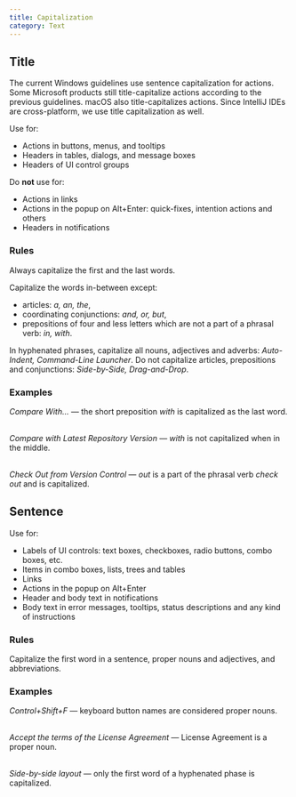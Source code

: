 ```yaml
---
title: Capitalization
category: Text
---
```


## Title

<aside class="note sideblock _visible">The current Windows guidelines use sentence capitalization for actions. Some Microsoft products still title-capitalize actions according to the previous guidelines. macOS also title-capitalizes actions. Since IntelliJ IDEs are cross-platform, we use title capitalization as well.</aside>

Use for:
* Actions in buttons, menus, and tooltips
* Headers in tables, dialogs, and message boxes
* Headers of UI control groups  

Do **not** use for:
* Actions in links 
* Actions in the popup on Alt+Enter: quick-fixes, intention actions and others
* Headers in notifications



### Rules

Always capitalize the first and the last words.

Capitalize the words in-between except:
* articles: _a, an, the_,
* coordinating conjunctions: *and, or, but*,
* prepositions of four and less letters which are not a part of a phrasal verb: *in, with*.

In hyphenated phrases, capitalize all nouns, adjectives and adverbs: *Auto-Indent, Command-Line Launcher*.
Do not capitalize articles, prepositions and conjunctions: *Side-by-Side, Drag-and-Drop*.


### Examples
<p class="noanchor">
<i>Compare With…</i> — the short preposition <i>with</i> is capitalized as the last word. <br/><br/>

<i>Compare with Latest Repository Version</i> — <i>with</i> is not capitalized when in the middle. <br/><br/>

<i>Check Out from Version Control</i> — <i>out</i> is a part of the phrasal verb <i>check out</i> and is capitalized.
</p>


## Sentence

Use for:
* Labels of UI controls: text boxes, checkboxes, radio buttons, combo boxes, etc.
* Items in combo boxes, lists, trees and tables
* Links
* Actions in the popup on Alt+Enter
* Header and body text in notifications
* Body text in error messages, tooltips, status descriptions and any kind of instructions


### Rules
Capitalize the first word in a sentence, proper nouns and adjectives, and abbreviations.

### Examples
<p class="noanchor">
<i>Control+Shift+F</i> — keyboard button names are considered proper nouns. <br/><br/>

<i>Accept the terms of the License Agreement</i> — License Agreement is a proper noun. <br/><br/>

<i>Side-by-side layout</i> — only the first word of a hyphenated phase is capitalized.
</p>